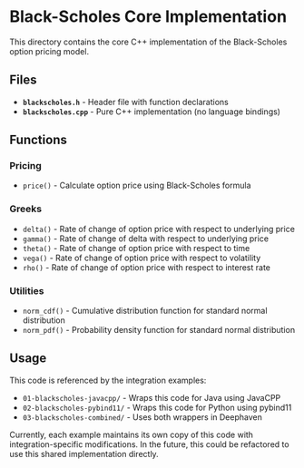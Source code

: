 # Black-Scholes Core Implementation

This directory contains the core C++ implementation of the Black-Scholes option pricing model.

## Files

- **`blackscholes.h`** - Header file with function declarations
- **`blackscholes.cpp`** - Pure C++ implementation (no language bindings)

## Functions

### Pricing
- `price()` - Calculate option price using Black-Scholes formula

### Greeks
- `delta()` - Rate of change of option price with respect to underlying price
- `gamma()` - Rate of change of delta with respect to underlying price
- `theta()` - Rate of change of option price with respect to time
- `vega()` - Rate of change of option price with respect to volatility
- `rho()` - Rate of change of option price with respect to interest rate

### Utilities
- `norm_cdf()` - Cumulative distribution function for standard normal distribution
- `norm_pdf()` - Probability density function for standard normal distribution

## Usage

This code is referenced by the integration examples:
- `01-blackscholes-javacpp/` - Wraps this code for Java using JavaCPP
- `02-blackscholes-pybind11/` - Wraps this code for Python using pybind11
- `03-blackscholes-combined/` - Uses both wrappers in Deephaven

Currently, each example maintains its own copy of this code with integration-specific modifications. In the future, this could be refactored to use this shared implementation directly.
